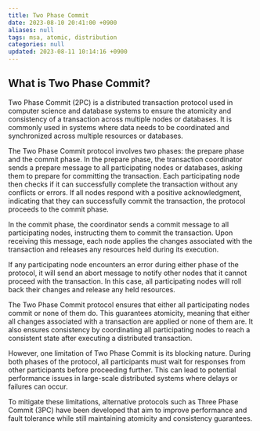 ```yaml
---
title: Two Phase Commit
date: 2023-08-10 20:41:00 +0900
aliases: null
tags: msa, atomic, distribution
categories: null
updated: 2023-08-11 10:14:16 +0900
---
```


## What is Two Phase Commit?

Two Phase Commit (2PC) is a distributed transaction protocol used in computer science and database systems to ensure the atomicity and consistency of a transaction across multiple nodes or databases. It is commonly used in systems where data needs to be coordinated and synchronized across multiple resources or databases.

The Two Phase Commit protocol involves two phases: the prepare phase and the commit phase. In the prepare phase, the transaction coordinator sends a prepare message to all participating nodes or databases, asking them to prepare for committing the transaction. Each participating node then checks if it can successfully complete the transaction without any conflicts or errors. If all nodes respond with a positive acknowledgment, indicating that they can successfully commit the transaction, the protocol proceeds to the commit phase.

In the commit phase, the coordinator sends a commit message to all participating nodes, instructing them to commit the transaction. Upon receiving this message, each node applies the changes associated with the transaction and releases any resources held during its execution.

If any participating node encounters an error during either phase of the protocol, it will send an abort message to notify other nodes that it cannot proceed with the transaction. In this case, all participating nodes will roll back their changes and release any held resources.

The Two Phase Commit protocol ensures that either all participating nodes commit or none of them do. This guarantees atomicity, meaning that either all changes associated with a transaction are applied or none of them are. It also ensures consistency by coordinating all participating nodes to reach a consistent state after executing a distributed transaction.

However, one limitation of Two Phase Commit is its blocking nature. During both phases of the protocol, all participants must wait for responses from other participants before proceeding further. This can lead to potential performance issues in large-scale distributed systems where delays or failures can occur.

To mitigate these limitations, alternative protocols such as Three Phase Commit (3PC) have been developed that aim to improve performance and fault tolerance while still maintaining atomicity and consistency guarantees.

